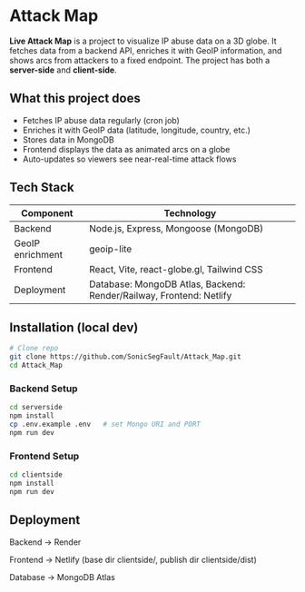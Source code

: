 # Attack Map

**Live Attack Map** is a project to visualize IP abuse data on a 3D globe. It fetches data from a backend API, enriches it with GeoIP information, and shows arcs from attackers to a fixed endpoint. The project has both a **server-side** and **client-side**.

## What this project does

- Fetches IP abuse data regularly (cron job)  
- Enriches it with GeoIP data (latitude, longitude, country, etc.)  
- Stores data in MongoDB  
- Frontend displays the data as animated arcs on a globe  
- Auto-updates so viewers see near-real-time attack flows

## Tech Stack

| Component | Technology |
|-----------|-------------|
| Backend | Node.js, Express, Mongoose (MongoDB) |
| GeoIP enrichment | geoip-lite |
| Frontend | React, Vite, react-globe.gl, Tailwind CSS |
| Deployment | Database: MongoDB Atlas, Backend: Render/Railway, Frontend: Netlify |

## Installation (local dev)

```bash
# Clone repo
git clone https://github.com/SonicSegFault/Attack_Map.git
cd Attack_Map
```

### Backend Setup

```bash
cd serverside
npm install
cp .env.example .env   # set Mongo URI and PORT
npm run dev
```

### Frontend Setup

```bash
cd clientside
npm install
npm run dev
```

## Deployment

Backend → Render 

Frontend → Netlify (base dir clientside/, publish dir clientside/dist)

Database → MongoDB Atlas
